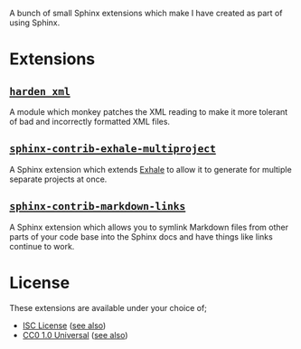 A bunch of small Sphinx extensions which make I have created as part of using
Sphinx.

# Extensions

## [`harden_xml`](harden_xml)

A module which monkey patches the XML reading to make it more tolerant of bad
and incorrectly formatted XML files.

## [`sphinx-contrib-exhale-multiproject`](sphinx-contrib-exhale-multiproject)

A Sphinx extension which extends [Exhale](https://exhale.readthedocs.io) to
allow it to generate for multiple separate projects at once.

## [`sphinx-contrib-markdown-links`](sphinx-contrib-markdown-links)

A Sphinx extension which allows you to symlink Markdown files from other parts
of your code base into the Sphinx docs and have things like links continue to
work.

# License

These extensions are available under your choice of;

 * [ISC License](COPYING) ([see also](https://creativecommons.org/publicdomain/zero/1.0/legalcode))
 * [CC0 1.0 Universal](COPYING.alt.md) ([see also](https://creativecommons.org/publicdomain/zero/1.0/legalcode))
